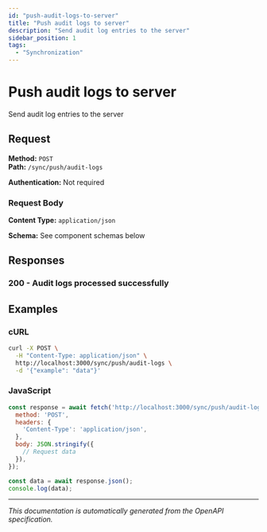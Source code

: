 ```yaml
---
id: "push-audit-logs-to-server"
title: "Push audit logs to server"
description: "Send audit log entries to the server"
sidebar_position: 1
tags:
  - "Synchronization"
---
```


# Push audit logs to server

Send audit log entries to the server

## Request

**Method:** `POST`  
**Path:** `/sync/push/audit-logs`

**Authentication:** Not required

### Request Body

**Content Type:** `application/json`

**Schema:** See component schemas below

## Responses

### 200 - Audit logs processed successfully

## Examples

### cURL
```bash
curl -X POST \
  -H "Content-Type: application/json" \
  http://localhost:3000/sync/push/audit-logs \
  -d '{"example": "data"}'
```

### JavaScript
```javascript
const response = await fetch('http://localhost:3000/sync/push/audit-logs', {
  method: 'POST',
  headers: {
    'Content-Type': 'application/json',
  },
  body: JSON.stringify({
    // Request data
  }),
});

const data = await response.json();
console.log(data);
```

---

*This documentation is automatically generated from the OpenAPI specification.*
